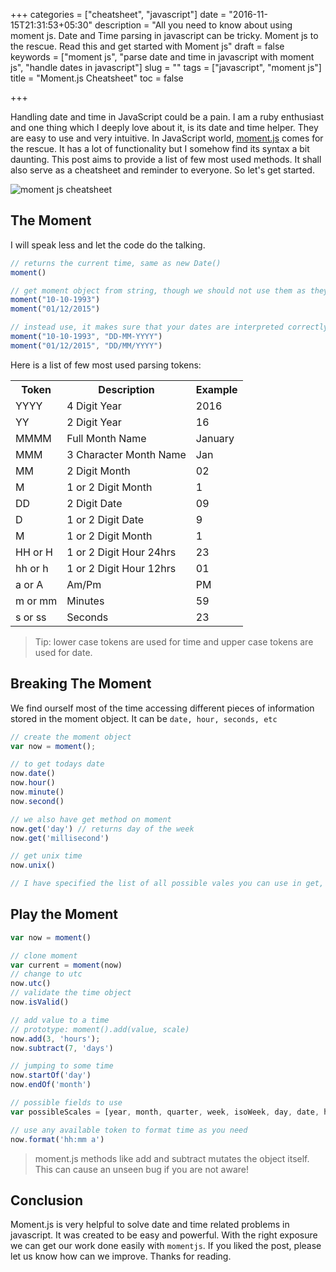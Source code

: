 +++
categories = ["cheatsheet", "javascript"]
date = "2016-11-15T21:31:53+05:30"
description = "All you need to know about using moment js. Date and Time parsing in javascript can be tricky. Moment js to the rescue. Read this and get started with Moment js"
draft = false
keywords = ["moment js", "parse date and time in javascript with moment js", "handle dates in javascript"]
slug = ""
tags = ["javascript", "moment js"]
title = "Moment.js Cheatsheet"
toc = false

+++

Handling date and time in JavaScript could be a pain. I am a ruby enthusiast and one thing which I deeply love about it, is its date and time helper. They are easy to use and very intuitive. In JavaScript world, [moment.js](www.momentjs.com) comes for the rescue. It has a lot of functionality but I somehow find its syntax a bit daunting. This post aims to provide a list of few most used methods. It shall also serve as a cheatsheet and reminder to everyone. So let's get started.

<img src="/images/tutorial/momentjs.png" alt="moment js cheatsheet" title="Moment js cheatsheet"/>

## The Moment
I will speak less and let the code do the talking.

```javascript
// returns the current time, same as new Date()
moment()

// get moment object from string, though we should not use them as they are ambiguous.
moment("10-10-1993")
moment("01/12/2015")

// instead use, it makes sure that your dates are interpreted correctly.
moment("10-10-1993", "DD-MM-YYYY")
moment("01/12/2015", "DD/MM/YYYY")
```

Here is a list of few most used parsing tokens:
<table>
  <tr>
    <th>Token </th>
    <th>Description </th>
    <th>Example </th>
  </tr>

  <tr>
    <td>YYYY</td>
    <td>4 Digit Year</td>
    <td>2016</td>
  </tr>
  <tr>
    <td>YY</td>
    <td>2 Digit Year</td>
    <td>16</td>
  </tr>
  <tr>
    <td>MMMM</td>
    <td>Full Month Name</td>
    <td>January</td>
  </tr>
  <tr>
    <td>MMM</td>
    <td>3 Character Month Name</td>
    <td>Jan</td>
  </tr>
  <tr>
    <td>MM</td>
    <td>2 Digit Month</td>
    <td>02</td>
  </tr>
  <tr>
    <td>M</td>
    <td>1 or 2 Digit Month</td>
    <td>1</td>
  </tr>
  <tr>
    <td>DD</td>
    <td>2 Digit Date</td>
    <td>09</td>
  </tr>
  <tr>
    <td>D</td>
    <td>1 or 2 Digit Date</td>
    <td>9</td>
  </tr>
  <tr>
    <td>M</td>
    <td>1 or 2 Digit Month</td>
    <td>1</td>
  </tr>
  <tr>
    <td>HH or H</td>
    <td>1 or 2 Digit Hour 24hrs</td>
    <td>23</td>
  </tr>
  <tr>
    <td>hh or h</td>
    <td>1 or 2 Digit Hour 12hrs</td>
    <td>01</td>
  </tr>
  <tr>
    <td>a or A</td>
    <td>Am/Pm</td>
    <td>PM</td>
  </tr>
  <tr>
    <td>m or mm</td>
    <td>Minutes</td>
    <td>59</td>
  </tr>
  <tr>
    <td>s or ss</td>
    <td>Seconds</td>
    <td>23</td>
  </tr>
</table>

> Tip: lower case tokens are used for time and upper case tokens are used for date.

## Breaking The Moment

We find ourself most of the time accessing different pieces of information stored in the moment object. It can be `date, hour, seconds, etc`

```javascript
// create the moment object
var now = moment();

// to get todays date
now.date()
now.hour()
now.minute()
now.second()

// we also have get method on moment
now.get('day') // returns day of the week
now.get('millisecond')

// get unix time
now.unix()

// I have specified the list of all possible vales you can use in get, add and subtract method in the below section.
```

## Play the Moment

```javascript
var now = moment()

// clone moment
var current = moment(now)
// change to utc
now.utc()
// validate the time object
now.isValid()

// add value to a time
// prototype: moment().add(value, scale)
now.add(3, 'hours');
now.subtract(7, 'days')

// jumping to some time
now.startOf('day')
now.endOf('month')

// possible fields to use
var possibleScales = [year, month, quarter, week, isoWeek, day, date, hour, minute, second]

// use any available token to format time as you need
now.format('hh:mm a')
```

> moment.js methods like add and subtract mutates the object itself. This can cause an unseen bug if you are not aware!


## Conclusion

Moment.js is very helpful to solve date and time related problems in javascript. It was created to be easy and powerful. With the right exposure we can get our work done easily with `momentjs`. If you liked the post, please let us know how can we improve. Thanks for reading.
